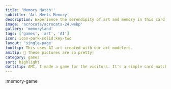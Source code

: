 ```yaml
---
title: 'Memory Match!'
subtitle: 'Art Meets Memory'
description: Experience the serendipity of art and memory in this card match game. With 17 AI-generated galleries, no two games are ever the same!
image: 'acrocats/acrocats-24.webp'
gallery: 'memoryland'
tags: ['games', 'art', 'AI']
icon: icon-park-solid:key-two
layout: 'single-page'
tooltip: This uses AI art created with our art modelers.
amitip: 🤖 These pictures are so pretty!
category: games
sort: highlight
dottitip: AMI, I made a game for the visitors. It's a simple card match game, but it uses art from our ArtBots so every game is unique.
---
```


:memory-game

